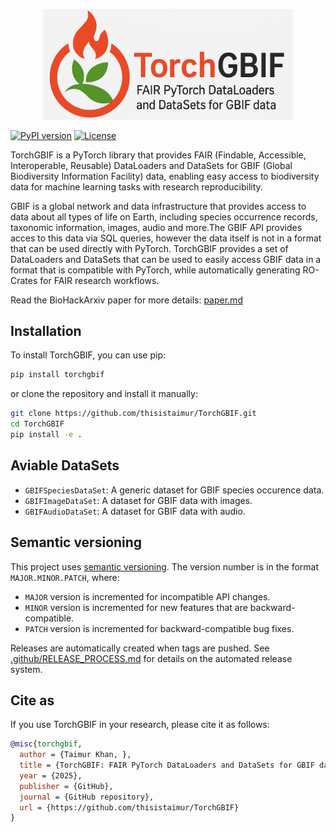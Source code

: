 <p align="center">
    <img src="static/logo2.png" alt="Logo" width="400">
</p>

[![PyPI version](https://badge.fury.io/py/torchgbif.svg)](https://badge.fury.io/py/torchgbif)
[![License](https://img.shields.io/badge/license-MIT-blue.svg)](https://opensource.org/license/mit/)

TorchGBIF is a PyTorch library that provides FAIR (Findable, Accessible, Interoperable, Reusable) DataLoaders and DataSets for GBIF (Global Biodiversity Information Facility) data, enabling easy access to biodiversity data for machine learning tasks with research reproducibility.

GBIF is a global network and data infrastructure that provides access to data about all types of life on Earth, including species occurrence records, taxonomic information, images, audio and more.The GBIF API provides acces to this data via SQL queries, however the data itself is not in a format that can be used directly with PyTorch. TorchGBIF provides a set of DataLoaders and DataSets that can be used to easily access GBIF data in a format that is compatible with PyTorch, while automatically generating RO-Crates for FAIR research workflows.

Read the BioHackArxiv paper for more details: [paper.md](paper.md)

## Installation

To install TorchGBIF, you can use pip:

```bash
pip install torchgbif
```

or clone the repository and install it manually:

```bash
git clone https://github.com/thisistaimur/TorchGBIF.git
cd TorchGBIF
pip install -e .
```

## Aviable DataSets

- `GBIFSpeciesDataSet`: A generic dataset for GBIF species occurence data.
- `GBIFImageDataSet`: A dataset for GBIF data with images.
- `GBIFAudioDataSet`: A dataset for GBIF data with audio.

## Semantic versioning

This project uses [semantic versioning](https://semver.org/). The version number is in the format `MAJOR.MINOR.PATCH`, where:

- `MAJOR` version is incremented for incompatible API changes.
- `MINOR` version is incremented for new features that are backward-compatible.
- `PATCH` version is incremented for backward-compatible bug fixes.

Releases are automatically created when tags are pushed. See [.github/RELEASE_PROCESS.md](.github/RELEASE_PROCESS.md) for details on the automated release system.




## Cite as

If you use TorchGBIF in your research, please cite it as follows:

```bibtex
@misc{torchgbif,
  author = {Taimur Khan, },
  title = {TorchGBIF: FAIR PyTorch DataLoaders and DataSets for GBIF data},
  year = {2025},
  publisher = {GitHub},
  journal = {GitHub repository},
  url = {https://github.com/thisistaimur/TorchGBIF}
}
```